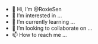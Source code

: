 - 👋 Hi, I’m @RoxieSen
- 👀 I’m interested in ...
- 🌱 I’m currently learning ...
- 💞️ I’m looking to collaborate on ...
- 📫 How to reach me ...

<!---
RoxieSen/RoxieSen is a ✨ special ✨ repository because its `README.md` (this file) appears on your GitHub profile.
You can click the Preview link to take a look at your changes.
--->
